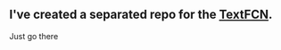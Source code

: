 ## I've created a separated repo for the [TextFCN](https://github.com/gombru/TextFCN).
Just go there
